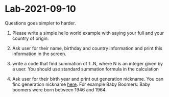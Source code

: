 # Lab-2021-09-10

Questions goes simpler to harder.

1. Please write a simple hello world example with saying your full and your country of origin.

2. Ask user for their name, birthday and country information and print this information in the screen.

3. write a code that find summation of 1..N, where N is an integer given by a user.
You should use standard summation formula in the calculation

4. Ask user for their birth year and print out generation nickname.
You can finc generation nickname [here](https://www.kasasa.com/articles/generations/gen-x-gen-y-gen-z). For example Baby Boomers: Baby boomers were born between 1946 and 1964.


